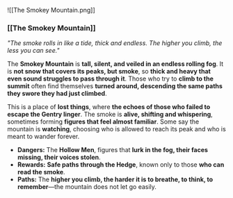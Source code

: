 
![[The Smokey Mountain.png]]
### **[[The Smokey Mountain]]**  
*"The smoke rolls in like a tide, thick and endless. The higher you climb, the less you can see."*  

The **Smokey Mountain** is **tall, silent, and veiled in an endless rolling fog**. It is **not snow that covers its peaks, but smoke**, so **thick and heavy that even sound struggles to pass through it**. Those who try to **climb to the summit** often find themselves **turned around, descending the same paths they swore they had just climbed**.  

This is a place of **lost things**, where **the echoes of those who failed to escape the Gentry linger**. The smoke is **alive, shifting and whispering**, sometimes forming **figures that feel almost familiar**. Some say the mountain is **watching**, choosing who is allowed to reach its peak and who is meant to wander forever.  

- **Dangers:** The **Hollow Men**, figures that **lurk in the fog, their faces missing, their voices stolen**.  
- **Rewards:** **Safe paths through the Hedge**, known only to those **who can read the smoke**.  
- **Paths:** The **higher you climb, the harder it is to breathe, to think, to remember**—the mountain does not let go easily.